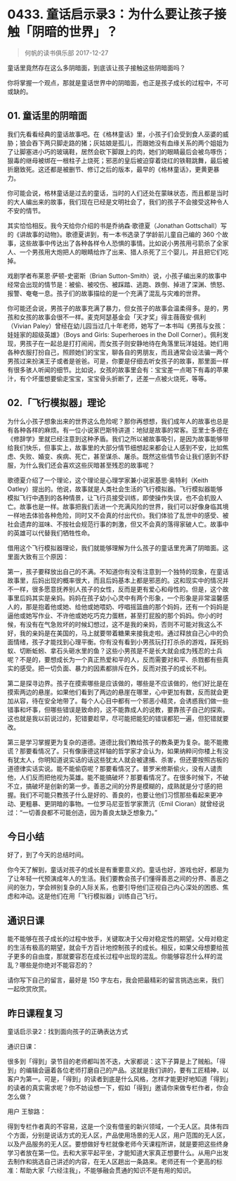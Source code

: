 # 0433. 童话启示录3：为什么要让孩子接触「阴暗的世界」？
> 何帆的读书俱乐部
2017-12-27

童话里竟然存在这么多阴暗面，到底该让孩子接触这些阴暗面吗？

你将掌握一个观点，那就是童话世界中的阴暗面，也正是孩子成长的过程中，不可或缺的。

## 01. 童话里的阴暗面

我们先看看经典的童话故事吧。在《格林童话》里，小孩子们会受到食人巫婆的威胁；狼会吞下两只脚走路的猪；灰姑娘是孤儿，而跟她没有血缘关系的两个姐姐为了让脚塞进小巧的玻璃鞋，居然会砍下脚跟上的肉，她们的眼睛最后会被鸟啄伤；狠毒的继母被绑在一根柱子上烧死；邪恶的皇后被迫穿着烧红的铁鞋跳舞，最后被折磨致死。这还都是被删节、修订之后的版本，最早的《格林童话》，更黄更暴力。

你可能会说，格林童话是过去的童话，当时的人们还处在蒙昧状态，而且都是当时的大人编出来的故事，我们现在已经是文明社会了，我们的孩子不会接受这种令人不安的情节。

其实恰恰相反。我今天给你介绍的书是乔纳森·歌德夏（Jonathan Gottschall）写的《讲故事的动物》。歌德夏讲到，有一本书选录了学龄前儿童自己编的 360 个故事，这些故事中传达出了各种各样令人恐惧的事情。比如说小男孩用弓箭杀了全家人、一个男孩用大炮把人的眼睛给炸了出来、猎人杀死了三个婴儿，并且把它们吃掉。

戏剧学者布莱恩·萨顿-史密斯（Brian Sutton-Smith）说，小孩子编出来的故事中经常会出现的情节是：被偷、被咬伤、被踩踏、逃跑、跌倒、掉进了深渊、愤怒、报警、奄奄一息。孩子们的故事描绘的是一个充满了混乱与灾难的世界。

你可能还会说，男孩子的故事充满了暴力，但女孩子的故事会温柔得多。是的，男孩和女孩的故事会很不一样。麦克阿瑟基金会「天才奖」得主薇薇安·佩利（Vivian Paley）曾经在幼儿园当过几十年老师，她写了一本书叫《男孩与女孩：娃娃家的超级英雄》（Boys and Girls: Superheroes in the Doll Corner）。佩利发现，男孩子在一起总是打打闹闹，而女孩子则安静地待在角落里玩洋娃娃。她们用各种衣服打扮自己，照顾她们的宝宝，聊各自的男朋友，而且通常会设法骗一两个男孩过来扮演王子或者是爸爸。可是，你要是仔细去听女孩子的故事，那里面一样有很多骇人听闻的细节。比如说，女孩的故事里会有：宝宝差一点喝下有毒的苹果汁，有个坏蛋想要偷走宝宝，宝宝骨头折断了，还差一点被火烧死，等等。

## 02.「飞行模拟器」理论

为什么小孩子想象出来的世界这么危险呢？那你再想想，我们成年人的故事也总是有各种各样的麻烦。有一位小说家巴斯特讲道：地狱是故事的常客。亚里士多德在《修辞学》里就已经注意到这种矛盾。我们之所以被故事吸引，是因为故事能够带给我们快乐，但事实上，故事里的大部分情节细想起来都会让人感到不安，比如焦虑、失败、婚变、疾病、死亡，甚至谋杀、屠杀。既然这些情节会让我们感到不舒服，为什么我们还会喜欢这些灰暗甚至残忍的故事呢？

歌德夏介绍了一个理论，这个理论是心理学家兼小说家基思·奥特利（Keith Oatley）提出的。他说，故事就是人类社会生活的飞行模拟器。飞行模拟器能够模拟飞行中遇到的各种情景，让飞行员接受训练，即使操作失误，也不会机毁人亡。故事也是一样。故事把我们丢进一个充满风险的世界，我们可以好像身临其境一样地去体验各种危险，同时又不会真的付出代价。我们体验了乱世中的感受、被社会遗弃的滋味、不按社会规范行事的刺激，但又不会真的落得家破人亡。故事中的英雄可以代替我们牺牲性命。

借用这个飞行模拟器理论，我们就能够理解为什么孩子的童话里充满了阴暗面。这里面大致有三个原因：

第一，孩子要释放出自己的不满。不知道你有没有注意到一个独特的现象，在童话故事里，后妈出现的概率很大，而且后妈基本上都是邪恶的。这和现实中的情况并不一样，很多愿意抚养别人孩子的女性，反而是更有爱心和母性的。但是，这个故事里后妈其实是亲妈。妈妈在孩子幼小心灵中有两个形象，一个形象是非常温馨感人的，那是抱着他或她、给他或她喂奶、哼唱摇篮曲的那个妈妈，还有一个妈妈是逼他或她写作业、不许他或她吃巧克力蛋糕，甚至打屁股的那个妈妈。你小的时候，有没有在气急败坏的时候幻想过，这不是我的亲妈，否则不可能对我这么不好，我的亲妈是在美国的，马上就要带着糖果来接我走啦。通过释放自己心中的负面情绪，孩子才能找到心理平衡。你有没有看到小男孩玩打打杀杀的游戏，踩死蚂蚁、切断蚯蚓、拿石头砸水里的鱼？这些小男孩是不是长大就会成为残忍的士兵呢？不是的，要想成长为一个真正热爱和平的人，反而需要对和平、杀戮都有些真实的感受。把一切负面、暴力的因素都排斥在外，反而对孩子的成长不利。

第二是探寻边界。孩子在摸索哪些是应该做的，哪些是不应该做的，他们好比是在摸索两边的悬崖。如果他们看到了两边的悬崖在哪里，心中更加有数，反而就会更加从容，待在安全地带了。每个人心目中都有一个邪恶小精灵，会诱惑我们做一些错事和坏事，但哪些错误是致命的，这不能靠成人的说教，要靠孩子自己的探索。这也就是我以前说过的，犯错要趁早，尽可能把能犯的错误都犯一遍，但犯错就要改。

第三是学习掌握更为复杂的道德。道德比我们教给孩子的教条更为复杂。能不能撒谎？那要看情况了。只有像康德这样轴的哲学家才会认为，如果纳粹问你楼上有没有犹太人，你明知道说实话的话这些犹太人就会被逮捕、杀害，但还要按照古板的道德律实话实说。能不能偷窃呢？那要看情况了。普罗米修斯偷火，没有人谴责他，人们反而把他视为英雄。能不能搞破坏？那要看情况了。在很多时候下，不破不立，搞破坏是创新的第一步。善恶之间的分界是模糊的，成熟就是分寸感的把握。我们不可能只教孩子什么是好的、善良的，也要让他们习惯那些看起来更冲动、更粗暴、更阴暗的事物。一位罗马尼亚哲学家萧沆（Emil Cioran）就曾经说过：“一切善良都不可能创造，因为善良太缺乏想象力。”

## 今日小结

好了，到了今天的总结时间。

你今天了解到，童话对孩子的成长是有重要意义的。童话也好，游戏也好，都是为了让年轻一代预演成年人的生活。我们要教会孩子们懂得善恶之间的分界、善恶之间的张力，学会辨别复杂的人际关系，也要引导他们正视自己内心深处的困惑、焦虑和冲动。这是他们在用「飞行模拟器」训练自己飞行。

## 通识日课

能不能够在孩子成长的过程中放手，关键取决于父母对稳定性的期望。父母对稳定的生活有极高的期望，就会千方百计地控制孩子的成长。相反，如果父母想要给孩子更多的自由度，那就要容忍在成长过程中出现的混乱。你能够容忍什么样的混乱？哪些是你绝对不能容忍的？

请你写下自己的留言，最好是 150 字左右，我会把最精彩的留言挑选出来，我们一起欣赏欣赏。

## 昨日课程复习

童话启示录2：找到面向孩子的正确表达方式

通识日课：

很多到「得到」录节目的老师都叫苦不迭，大家都说：这下子算是上了贼船。「得到」的编辑会逼着各位老师打磨自己的产品。这就是我们讲的，要有工匠精神，以客户为第一。可是，「得到」的读者到底是什么风格，怎样才能更好地知道「得到」的读者的真实需求呢？你不妨设想一下，假如「得到」邀请你来做专栏作者，你会怎么做？

用户 王黎路：

得到专栏作者真的不容易，这是一个没有借鉴的新兴领域，一个无人区。具体有四个方面，分别是说话方式的无人区，产品使用场景的无人区，用户范围的无人区，以及产品服务的无人区。要想做好专栏就像老师今天课程所讲，就是要把这些终身学习者放在第一位。去和大家平起平坐，才能知道大家真正想要什么。从用户出发去制作和挑选自己讲述的内容，在无人区趟出一条路来。老师还有一个更高的标准：帮助大家「六经注我」，不能够融会贯通的知识不是有用的知识。


